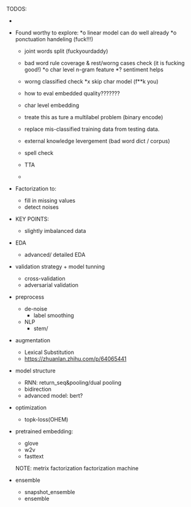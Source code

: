 TODOS:

- 

- Found worthy to explore:
    *o linear model can do well already
    *o ponctuation handeling (fuck!!!)
    * joint words split (fuckyourdaddy)
    * bad word rule coverage & rest/worng cases check (it is fucking good!)
    *o char level n-gram feature 
    *? sentiment helps
    * worng classified check
    *x skip char model (f**k you)
    
    * how to eval embedded quality???????

    * char level embedding 
    * treate this as ture a multilabel problem (binary encode)
    * replace mis-classified training data from testing data.
    
    * external knowledge levergement (bad word dict / corpus)
    * spell check
    * TTA
    * 
    
- Factorization to:
    * fill in missing values
    * detect noises
    
- KEY POINTS:
    * slightly imbalanced data
    
- EDA
    * advanced/ detailed EDA
- validation strategy + model tunning
    * cross-validation
    * adversarial validation
- preprocess
    * de-noise
        * label smoothing
    * NLP
        * stem/ 
- augmentation
    * Lexical Substitution
    * https://zhuanlan.zhihu.com/p/64065441
- model structure 
    * RNN: return_seq&pooling/dual pooling
    * bidirection
    * advanced model: bert?
- optimization
    * topk-loss(OHEM)
- pretrained embedding: 
    * glove
    * w2v
    * fasttext
    
  NOTE: metrix factorization
        factorization machine
  
- ensemble
    * snapshot_ensemble
    * ensemble



